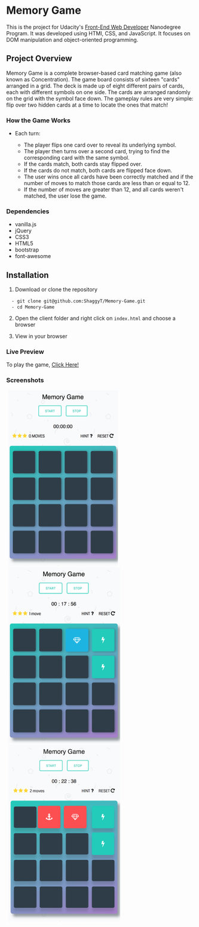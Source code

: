 # Memory Game
This is the project for Udacity's [ Front-End Web Developer](https://www.udacity.com/course/front-end-web-developer-nanodegree--nd001) Nanodegree Program. It was developed using HTMl, CSS, and JavaScript. It focuses on DOM manipulation and object-oriented programming.


## Project Overview

Memory Game is a complete browser-based card matching game (also known as Concentration).
The game board consists of sixteen "cards" arranged in a grid. The deck is made up of eight different pairs of cards, each with different symbols on one side. The cards are arranged randomly on the grid with the symbol face down. The gameplay rules are very simple: flip over two hidden cards at a time to locate the ones that match!


###  How the Game Works
- Each turn:

  - The player flips one card over to reveal its underlying symbol.
  - The player then turns over a second card, trying to find the corresponding card with the same symbol.
  - If the cards match, both cards stay flipped over.
  - If the cards do not match, both cards are flipped face down.
  - The user wins once all cards have been correctly matched and if the number of moves to match those cards are less than or equal to 12.
  - If the number of moves are greater than 12, and all cards weren't matched, the user lose the game.


###  Dependencies

- vanilla.js
- jQuery
- CSS3
- HTML5
- bootstrap
- font-awesome


## Installation

  1. Download or clone the repository
  ```
    - git clone git@github.com:ShaggyT/Memory-Game.git
    - cd Memory-Game
  ```
  2. Open the client folder and right click on ```index.html``` and choose a browser

  3. View in your browser

###  Live Preview
To play the game, [Click Here!](memorygameudacity.netlify.com)

###  Screenshots

<img src="img/screenshot1.png" width=294 margin=5 style="margin: 0px 5px">

<img src="img/screenshot2.png" width=300 style="margin: 0px 5px">

<img src="img/screenshot3.png" width=300 style="margin: 0px 5px">
